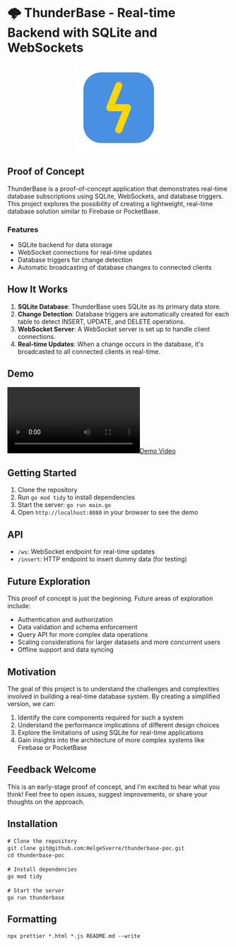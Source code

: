 # 🌩️ ThunderBase - Real-time Backend with SQLite and WebSockets

<center>
<img src="./art/logo.svg" width="200" alt="ThunderBase Logo">
</center>

## Proof of Concept

ThunderBase is a proof-of-concept application that demonstrates real-time database subscriptions using SQLite,
WebSockets, and database triggers. This project explores the possibility of creating a lightweight, real-time database
solution similar to Firebase or PocketBase.

### Features

- SQLite backend for data storage
- WebSocket connections for real-time updates
- Database triggers for change detection
- Automatic broadcasting of database changes to connected clients

## How It Works

1. **SQLite Database**: ThunderBase uses SQLite as its primary data store.
2. **Change Detection**: Database triggers are automatically created for each table to detect INSERT, UPDATE, and DELETE
   operations.
3. **WebSocket Server**: A WebSocket server is set up to handle client connections.
4. **Real-time Updates**: When a change occurs in the database, it's broadcasted to all connected clients in real-time.

## Demo

[![Demo Video](https://brief.cleanshot.cloud/media/70425/OdtPa6rcDv0BevDyxhPxcUnOAagbAl4fuObaOPPR.mp4)](https://share.helgesver.re/2wHQCWpm)

## Getting Started

1. Clone the repository
2. Run `go mod tidy` to install dependencies
3. Start the server: `go run main.go`
4. Open `http://localhost:8080` in your browser to see the demo

## API

- `/ws`: WebSocket endpoint for real-time updates
- `/insert`: HTTP endpoint to insert dummy data (for testing)

## Future Exploration

This proof of concept is just the beginning. Future areas of exploration include:

- Authentication and authorization
- Data validation and schema enforcement
- Query API for more complex data operations
- Scaling considerations for larger datasets and more concurrent users
- Offline support and data syncing

## Motivation

The goal of this project is to understand the challenges and complexities involved in building a real-time database
system. By creating a simplified version, we can:

1. Identify the core components required for such a system
2. Understand the performance implications of different design choices
3. Explore the limitations of using SQLite for real-time applications
4. Gain insights into the architecture of more complex systems like Firebase or PocketBase

## Feedback Welcome

This is an early-stage proof of concept, and I'm excited to hear what you think! Feel free to open issues, suggest
improvements, or share your thoughts on the approach.

## Installation

```shell
# Clone the repository
git clone git@github.com:HelgeSverre/thunderbase-poc.git
cd thunderbase-poc

# Install dependencies
go mod tidy

# Start the server
go run thunderbase
```

## Formatting

```shell
npx prettier *.html *.js README.md --write
```
